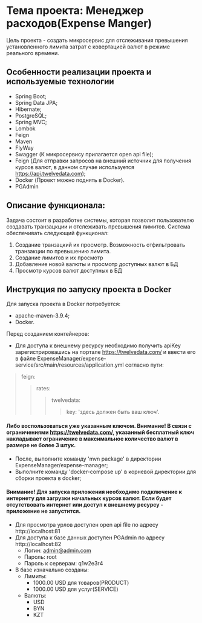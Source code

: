 # Тема проекта: Менеджер расходов(Expense Manger)

Цель проекта - создать микросервис для отслеживания превышения установленного лимита затрат с ковертацией валют в режиме реального времени.

## Особенности реализации проекта и используемые технологии

- Spring Boot;
- Spring Data JPA;
- Hibernate;
- PostgreSQL;
- Spring MVC;
- Lombok
- Feign
- Maven
- FlyWay
- Swagger (К микросервису прилагается open api file);
- Feign (Для отправки запросов на внешний источник для получения курсов валют, в данном случае используется https://api.twelvedata.com);
- Docker (Проект можно поднять в Docker).
- PGAdmin

## Описание функционала:

Задача состоит в разработке системы, которая позволит пользователю создавать транзацкции и отслеживать превышения лимитов. Система обеспечивать следующий функционал:

1. Создание транзацкий их просмотр. Возможность отфильтровать транзакции по превышению лимита.
2. Создание лимитов и их просмотр
3. Добавление новой валюты и просмотр доступных валют в БД
4. Просмотр курсов валют доступных в БД

## Инструкция по запуску проекта в Docker

Для запуска проекта в Docker потребуется:
- apache-maven-3.9.4;
- Docker.

Перед созданием контейнеров:
- Для доступа к внешнему ресурсу необходимо получить apiKey зарегистрировашись на портале https://twelvedata.com/ и ввести его в файле ExpenseManager/expense-service/src/main/resources/application.yml согласно пути:<br>
> feign:<br>
>> rates:<br>
>>> twelvedata:<br>
>>>>    key: 'здесь должен быть ваш ключ'.
#### Либо воспользоваться уже указанным ключом. Внимание! В связи с ограничениями https://twelvedata.com/, указанный бесплатный ключ накладывает ограничение в максимальное количество валют в размере не более 3 штук.
- После, выполните команду 'mvn package' в директории ExpenseManager/expense-manager;
- Выполните команду 'docker-compose up' в корневой директории для сборки проекта в docker;
#### Внимание! Для запуска приложения необходимо подключение к интернету для загрузки начальных курсов валют. Если будет отсутствовать интернет или доступ к внешнему ресурсу - приложение не запустится.
- Для просмотра урлов доступен open api file по адресу http://localhost:81
- Для доступа к базе данных доступен PGAdmin по адресу http://localhost:82
   - Логин: admin@admin.com
   - Пароль: root
   - Пароль к серверам: q1w2e3r4
- В базе изначально созданы:
   - Лимиты:
     - 1000.00 USD для товаров(PRODUCT)
     - 1000.00 USD для услуг(SERVICE)
   - Валюты:
     - USD
     - BYN
     - KZT
         
   